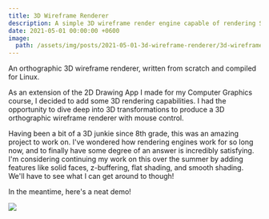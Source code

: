 ```yaml
---
title: 3D Wireframe Renderer
description: A simple 3D wireframe render engine capable of rendering STL models.
date: 2021-05-01 00:00:00 +0600
image:
  path: /assets/img/posts/2021-05-01-3d-wireframe-renderer/3d-wireframe-renderer.jpg
---
```


An orthographic 3D wireframe renderer, written from scratch and compiled for Linux.

As an extension of the 2D Drawing App I made for my Computer Graphics course, I decided to add some 3D rendering capabilities. I had the opportunity to dive deep into 3D transformations to produce a 3D orthographic wireframe renderer with mouse control.

Having been a bit of a 3D junkie since 8th grade, this was an amazing project to work on. I've wondered how rendering engines work for so long now, and to finally have some degree of an answer is incredibly satisfying. I'm considering continuing my work on this over the summer by adding features like solid faces, z-buffering, flat shading, and smooth shading. We'll have to see what I can get around to though!

In the meantime, here's a neat demo!

![](https://www.youtube.com/watch?v=-4-Ggb3o0h4)